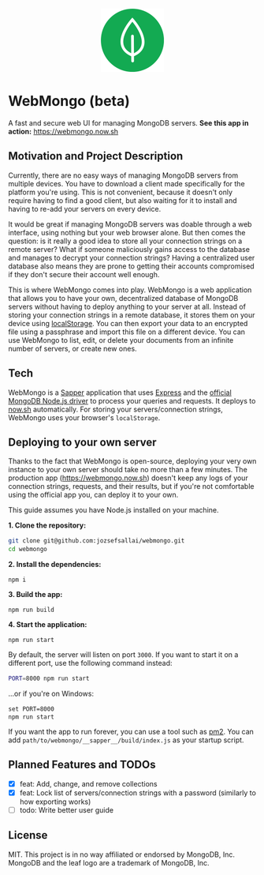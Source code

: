 <p align="center">

<img alt="WebMongo" src="https://github.com/jozsefsallai/webmongo/blob/master/static/assets/images/logo.svg" width="128">

# WebMongo (beta)

A fast and secure web UI for managing MongoDB servers. **See this app in action:** https://webmongo.now.sh

</p>

## Motivation and Project Description

Currently, there are no easy ways of managing MongoDB servers from multiple devices. You have to download
a client made specifically for the platform you're using. This is not convenient, because it doesn't only
require having to find a good client, but also waiting for it to install and having to re-add your servers
on every device.

It would be great if managing MongoDB servers was doable through a web interface, using nothing but your
web browser alone. But then comes the question: is it really a good idea to store all your connection
strings on a remote server? What if someone maliciously gains access to the database and manages to decrypt
your connection strings? Having a centralized user database also means they are prone to getting their
accounts compromised if they don't secure their account well enough.

This is where WebMongo comes into play. WebMongo is a web application that allows you to have your own,
decentralized database of MongoDB servers without having to deploy anything to your server at all. Instead
of storing your connection strings in a remote database, it stores them on your device using
[localStorage](https://developer.mozilla.org/en-US/docs/Web/API/Window/localStorage). You can then export
your data to an encrypted file using a passphrase and import this file on a different device. You can use
WebMongo to list, edit, or delete your documents from an infinite number of servers, or create new ones.

## Tech

WebMongo is a [Sapper](https://sapper.svelte.dev/) application that uses [Express](https://expressjs.com/)
and the [official MongoDB Node.js driver](https://github.com/mongodb/node-mongodb-native) to process your
queries and requests. It deploys to [now.sh](https://zeit.co/) automatically. For storing your
servers/connection strings, WebMongo uses your browser's `localStorage`.

## Deploying to your own server

Thanks to the fact that WebMongo is open-source, deploying your very own instance to your own server should
take no more than a few minutes. The production app (https://webmongo.now.sh) doesn't keep any logs of your
connection strings, requests, and their results, but if you're not comfortable using the official app you,
can deploy it to your own.

This guide assumes you have Node.js installed on your machine.

**1. Clone the repository:**

```sh
git clone git@github.com:jozsefsallai/webmongo.git
cd webmongo
```

**2. Install the dependencies:**

```
npm i
```

**3. Build the app:**

```
npm run build
```

**4. Start the application:**

```
npm run start
```

By default, the server will listen on port `3000`. If you want to start it on a different port, use the
following command instead:

```sh
PORT=8000 npm run start
```

...or if you're on Windows:

```
set PORT=8000
npm run start
```

If you want the app to run forever, you can use a tool such as [pm2](https://www.npmjs.com/package/pm2).
You can add `path/to/webmongo/__sapper__/build/index.js` as your startup script.

## Planned Features and TODOs
- [x] feat: Add, change, and remove collections
- [x] feat: Lock list of servers/connection strings with a password (similarly to how exporting works)
- [ ] todo: Write better user guide

## License

MIT. This project is in no way affiliated or endorsed by MongoDB, Inc. MongoDB and the leaf logo are a
trademark of MongoDB, Inc.

